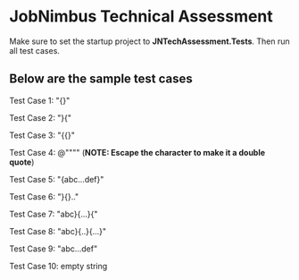 # JobNimbus Technical Assessment

Make sure to set the startup project to **JNTechAssessment.Tests**.
Then run all test cases.

## Below are the sample test cases

Test Case 1: "{}"

Test Case 2: "}{"

Test Case 3: "{{}"

Test Case 4: @"""" (**NOTE: Escape the character to make it a double quote**)

Test Case 5: "{abc...def}"

Test Case 6: "}{}.."

Test Case 7: "abc}{...}{"

Test Case 8: "abc}{..}{...}"

Test Case 9: "abc...def"

Test Case 10: empty string
